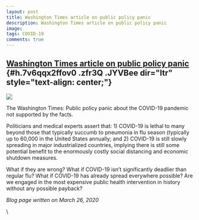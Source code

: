 ```yaml
---
layout: post
title: Washington Times article on public policy panic
description: Washington Times article on public policy panic
image: 
tags: COVID-19
comments: true
---
```


[Washington Times article on public policy panic](https://www.google.com/url?q=https%3A%2F%2Fbit.ly%2F2Vlj93v&sa=D&sntz=1&usg=AFQjCNEOQExdjKg9VpdN7VfO5-7wdUh9SQ) {#h.7v6qqx2ffov0 .zfr3Q .JYVBee dir="ltr" style="text-align: center;"}
-----------------------------------------------------------------------------------------------------------------------------------------------------------------

[![](https://lh4.googleusercontent.com/9MOycFUEixHNNl1KiYAAv0frvXyvA57szQH_nbXOEVzb-MdVkQpynB40BDBpUBcwX5EmLw2ZFxpe2rNgYYTkEwDqjnRgz8Jax48bxSnTCuX7sB6LLQMH=w1280)](https://www.google.com/url?q=https%3A%2F%2Fredcap.med.usc.edu%2Fsurveys%2F%3Fs%3DJ7KEL4YTKT&sa=D&sntz=1&usg=AFQjCNGgmJPVlIxKzdq9Pd16K5HC0kstRQ)

The Washington Times: Public policy panic about the COVID-19 pandemic
not supported by the facts.

Politicians and medical experts assert that: 1) COVID-19 is lethal to
many beyond those that typically succumb to pneumonia in flu season
(typically up to 60,000 in the United States annually; and 2) COVID-19
is still slowly spreading in major industrialized countries, implying
there is still some potential benefit to the enormously costly social
distancing and economic shutdown measures.

What if they are wrong? What if COVID-19 isn’t significantly deadlier
than regular flu? What if COVID-19 has already spread everywhere
possible? Are we engaged in the most expensive public health
intervention in history without any possible payback?

*Blog page written on March 26, 2020*

\
